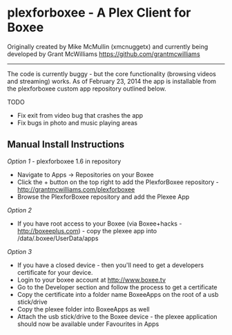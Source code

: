 plexforboxee - A Plex Client for Boxee
================================
Originally created by Mike McMullin (xmcnuggetx)  and currently being developed by Grant McWilliams https://github.com/grantmcwilliams

---

The code is currently buggy - but the core functionality (browsing videos and streaming) works. As of February 23, 2014 the app is installable from the plexforboxee custom app repository outlined below. 

TODO
* Fix exit from video bug that crashes the app
* Fix bugs in photo and music playing areas


Manual Install Instructions
---------------------------

*Option 1* - plexforboxee 1.6 in repository
* Navigate to Apps -> Repositories on your Boxee
* Click the + button on the top right to add the PlexforBoxee repository - http://grantmcwilliams.com/plexforboxee
* Browse the PlexforBoxee repository and add the Plexee App


*Option 2*
* If you have root access to your Boxee (via Boxee+hacks - http://boxeeplus.com) - copy the plexee app into /data/.boxee/UserData/apps

*Option 3*
* If you have a closed device - then you'll need to get a developers certificate for your device.
* Login to your boxee account at http://www.boxee.tv
* Go to the Developer section and follow the process to get a certificate
* Copy the certificate into a folder name BoxeeApps on the root of a usb stick/drive
* Copy the plexee folder into BoxeeApps as well
* Attach the usb stick/drive to the Boxee device - the plexee application should now be available under Favourites in Apps

